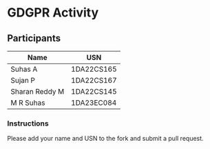 # GDGPR Activity

## Participants

| Name   | USN        |
|--------|------------|
| Suhas A| 1DA22CS165 |
| Sujan P| 1DA22CS167 |
| Sharan Reddy M| 1DA22CS145|
| M R Suhas | 1DA23EC084 |

### Instructions
Please add your name and USN to the fork and submit a pull request.

